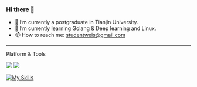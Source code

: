 ### Hi there 👋


- 🔭 I’m currently a postgraduate in Tianjin University.
- 🌱 I’m currently learning Golang & Deep learning and Linux.
- 📫 How to reach me: studentweis@gmail.com

---

Platform & Tools

[![](https://img.shields.io/badge/Windows-11-2376bc?style=flat-square&logo=windows&logoColor=ffffff)](https://www.microsoft.com/windows/get-windows-10) [![](https://img.shields.io/badge/Debian-11-c70137?style=flat-square&logo=debian&logoColor=ffffff)](https://www.debian.org/)

[![My Skills](https://skillicons.dev/icons?i=c,python,md,powershell,git,vim,vscode)](https://skillicons.dev)
